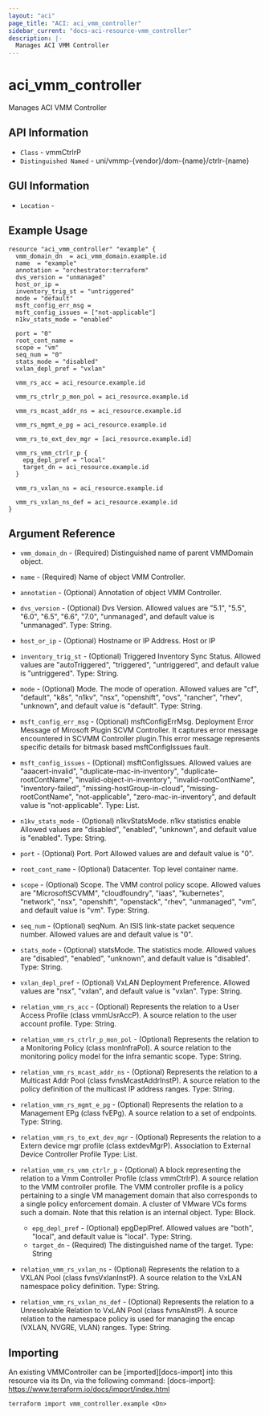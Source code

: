 ```yaml
---
layout: "aci"
page_title: "ACI: aci_vmm_controller"
sidebar_current: "docs-aci-resource-vmm_controller"
description: |-
  Manages ACI VMM Controller
---
```


# aci_vmm_controller #

Manages ACI VMM Controller

## API Information ##

* `Class` - vmmCtrlrP
* `Distinguished Named` - uni/vmmp-{vendor}/dom-{name}/ctrlr-{name}

## GUI Information ##

* `Location` - 


## Example Usage ##

```hcl
resource "aci_vmm_controller" "example" {
  vmm_domain_dn  = aci_vmm_domain.example.id
  name  = "example"
  annotation = "orchestrator:terraform"
  dvs_version = "unmanaged"
  host_or_ip = 
  inventory_trig_st = "untriggered"
  mode = "default"
  msft_config_err_msg = 
  msft_config_issues = ["not-applicable"]
  n1kv_stats_mode = "enabled"

  port = "0"
  root_cont_name = 
  scope = "vm"
  seq_num = "0"
  stats_mode = "disabled"
  vxlan_depl_pref = "vxlan"

  vmm_rs_acc = aci_resource.example.id

  vmm_rs_ctrlr_p_mon_pol = aci_resource.example.id

  vmm_rs_mcast_addr_ns = aci_resource.example.id

  vmm_rs_mgmt_e_pg = aci_resource.example.id

  vmm_rs_to_ext_dev_mgr = [aci_resource.example.id]

  vmm_rs_vmm_ctrlr_p {
    epg_depl_pref = "local"
    target_dn = aci_resource.example.id
  }

  vmm_rs_vxlan_ns = aci_resource.example.id

  vmm_rs_vxlan_ns_def = aci_resource.example.id
}
```

## Argument Reference ##

* `vmm_domain_dn` - (Required) Distinguished name of parent VMMDomain object.
* `name` - (Required) Name of object VMM Controller.
* `annotation` - (Optional) Annotation of object VMM Controller.

* `dvs_version` - (Optional) Dvs Version.  Allowed values are "5.1", "5.5", "6.0", "6.5", "6.6", "7.0", "unmanaged", and default value is "unmanaged". Type: String.
* `host_or_ip` - (Optional) Hostname or IP Address. Host or IP 
* `inventory_trig_st` - (Optional) Triggered Inventory Sync Status.  Allowed values are "autoTriggered", "triggered", "untriggered", and default value is "untriggered". Type: String.
* `mode` - (Optional) Mode. The mode of operation. Allowed values are "cf", "default", "k8s", "n1kv", "nsx", "openshift", "ovs", "rancher", "rhev", "unknown", and default value is "default". Type: String.
* `msft_config_err_msg` - (Optional) msftConfigErrMsg. Deployment Error Message of Mirosoft Plugin SCVM Controller.
                    It captures error message encountered in SCVMM Controller 
                    plugin.This error message represents specific details for bitmask 
                    based msftConfigIssues fault. 
* `msft_config_issues` - (Optional) msftConfigIssues.  Allowed values are "aaacert-invalid", "duplicate-mac-in-inventory", "duplicate-rootContName", "invalid-object-in-inventory", "invalid-rootContName", "inventory-failed", "missing-hostGroup-in-cloud", "missing-rootContName", "not-applicable", "zero-mac-in-inventory", and default value is "not-applicable". Type: List.
* `n1kv_stats_mode` - (Optional) n1kvStatsMode. n1kv statistics enable Allowed values are "disabled", "enabled", "unknown", and default value is "enabled". Type: String.
* `port` - (Optional) Port. Port Allowed values are and default value is "0".
* `root_cont_name` - (Optional) Datacenter. Top level container name. 
* `scope` - (Optional) Scope. The VMM control policy scope. Allowed values are "MicrosoftSCVMM", "cloudfoundry", "iaas", "kubernetes", "network", "nsx", "openshift", "openstack", "rhev", "unmanaged", "vm", and default value is "vm". Type: String.
* `seq_num` - (Optional) seqNum. An ISIS link-state packet sequence number. Allowed values are and default value is "0".
* `stats_mode` - (Optional) statsMode. The statistics mode. Allowed values are "disabled", "enabled", "unknown", and default value is "disabled". Type: String.
* `vxlan_depl_pref` - (Optional) VxLAN Deployment Preference.  Allowed values are "nsx", "vxlan", and default value is "vxlan". Type: String.

* `relation_vmm_rs_acc` - (Optional) Represents the relation to a User Access Profile (class vmmUsrAccP). A source relation to the user account profile. Type: String.


* `relation_vmm_rs_ctrlr_p_mon_pol` - (Optional) Represents the relation to a Monitoring Policy (class monInfraPol). A source relation to the monitoring policy model for the infra semantic scope. Type: String.


* `relation_vmm_rs_mcast_addr_ns` - (Optional) Represents the relation to a Multicast Addr Pool (class fvnsMcastAddrInstP). A source relation to the policy definition of the multicast IP address ranges. Type: String.


* `relation_vmm_rs_mgmt_e_pg` - (Optional) Represents the relation to a Management EPg (class fvEPg). A source relation to a set of endpoints. Type: String.


* `relation_vmm_rs_to_ext_dev_mgr` - (Optional) Represents the relation to a Extern device mgr profile (class extdevMgrP). Association to External Device Controller Profile Type: List.

* `relation_vmm_rs_vmm_ctrlr_p` - (Optional) A block representing the relation to a Vmm Controller Profile (class vmmCtrlrP). A source relation to the VMM controller profile. The VMM controller profile is a policy pertaining to a single VM management domain that also corresponds to a single policy enforcement domain. A cluster of VMware VCs forms such a domain. Note that this relation is an internal object. Type: Block.
  * `epg_depl_pref` - (Optional) epgDeplPref.  Allowed values are "both", "local", and default value is "local". Type: String.
  * `target_dn` - (Required) The distinguished name of the target. Type: String


* `relation_vmm_rs_vxlan_ns` - (Optional) Represents the relation to a VXLAN Pool (class fvnsVxlanInstP). A source relation to the VxLAN namespace policy definition. Type: String.


* `relation_vmm_rs_vxlan_ns_def` - (Optional) Represents the relation to a Unresolvable Relation to VxLAN Pool (class fvnsAInstP). A source relation to the namespace policy is used for managing the encap (VXLAN, NVGRE, VLAN) ranges. Type: String.



## Importing ##

An existing VMMController can be [imported][docs-import] into this resource via its Dn, via the following command:
[docs-import]: https://www.terraform.io/docs/import/index.html


```
terraform import vmm_controller.example <Dn>
```